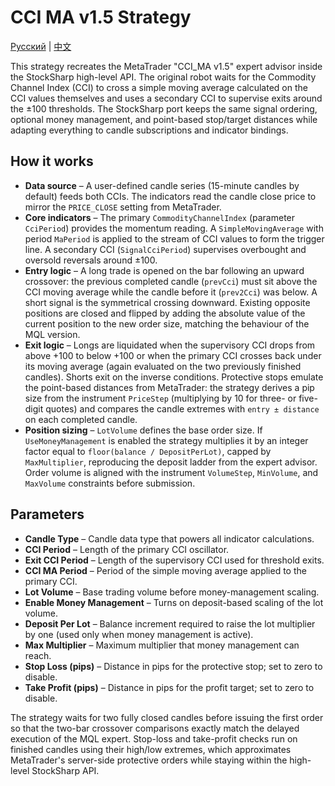 # CCI MA v1.5 Strategy
[Русский](README_ru.md) | [中文](README_cn.md)

This strategy recreates the MetaTrader "CCI_MA v1.5" expert advisor inside the StockSharp high-level API. The original robot waits for the Commodity Channel Index (CCI) to cross a simple moving average calculated on the CCI values themselves and uses a secondary CCI to supervise exits around the ±100 thresholds. The StockSharp port keeps the same signal ordering, optional money management, and point-based stop/target distances while adapting everything to candle subscriptions and indicator bindings.

## How it works
* **Data source** – A user-defined candle series (15-minute candles by default) feeds both CCIs. The indicators read the candle close price to mirror the `PRICE_CLOSE` setting from MetaTrader.
* **Core indicators** – The primary `CommodityChannelIndex` (parameter `CciPeriod`) provides the momentum reading. A `SimpleMovingAverage` with period `MaPeriod` is applied to the stream of CCI values to form the trigger line. A secondary CCI (`SignalCciPeriod`) supervises overbought and oversold reversals around ±100.
* **Entry logic** – A long trade is opened on the bar following an upward crossover: the previous completed candle (`prevCci`) must sit above the CCI moving average while the candle before it (`prev2Cci`) was below. A short signal is the symmetrical crossing downward. Existing opposite positions are closed and flipped by adding the absolute value of the current position to the new order size, matching the behaviour of the MQL version.
* **Exit logic** – Longs are liquidated when the supervisory CCI drops from above +100 to below +100 or when the primary CCI crosses back under its moving average (again evaluated on the two previously finished candles). Shorts exit on the inverse conditions. Protective stops emulate the point-based distances from MetaTrader: the strategy derives a pip size from the instrument `PriceStep` (multiplying by 10 for three- or five-digit quotes) and compares the candle extremes with `entry ± distance` on each completed candle.
* **Position sizing** – `LotVolume` defines the base order size. If `UseMoneyManagement` is enabled the strategy multiplies it by an integer factor equal to `floor(balance / DepositPerLot)`, capped by `MaxMultiplier`, reproducing the deposit ladder from the expert advisor. Order volume is aligned with the instrument `VolumeStep`, `MinVolume`, and `MaxVolume` constraints before submission.

## Parameters
- **Candle Type** – Candle data type that powers all indicator calculations.
- **CCI Period** – Length of the primary CCI oscillator.
- **Exit CCI Period** – Length of the supervisory CCI used for threshold exits.
- **CCI MA Period** – Period of the simple moving average applied to the primary CCI.
- **Lot Volume** – Base trading volume before money-management scaling.
- **Enable Money Management** – Turns on deposit-based scaling of the lot volume.
- **Deposit Per Lot** – Balance increment required to raise the lot multiplier by one (used only when money management is active).
- **Max Multiplier** – Maximum multiplier that money management can reach.
- **Stop Loss (pips)** – Distance in pips for the protective stop; set to zero to disable.
- **Take Profit (pips)** – Distance in pips for the profit target; set to zero to disable.

The strategy waits for two fully closed candles before issuing the first order so that the two-bar crossover comparisons exactly match the delayed execution of the MQL expert. Stop-loss and take-profit checks run on finished candles using their high/low extremes, which approximates MetaTrader's server-side protective orders while staying within the high-level StockSharp API.
